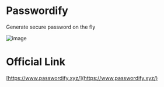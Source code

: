# Passwordify
Generate secure password on the fly

![image](https://github.com/kasuken/Passwordify/assets/2757486/e9bd9d6f-54b1-4ad0-806d-d1622fd7c4e0)

# Official Link
[https://www.passwordify.xyz/](https://www.passwordify.xyz/)
